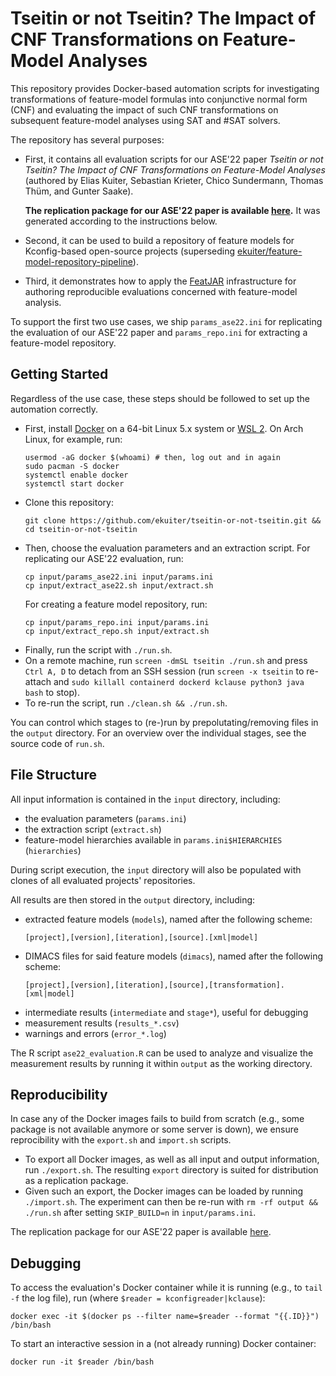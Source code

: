 # Tseitin or not Tseitin? The Impact of CNF Transformations on Feature-Model Analyses

This repository provides Docker-based automation scripts for investigating transformations of feature-model formulas into conjunctive normal form (CNF) and evaluating the impact of such CNF transformations on subsequent feature-model analyses using SAT and #SAT solvers.

The repository has several purposes:

* First, it contains all evaluation scripts for our ASE'22 paper *Tseitin or not Tseitin? The Impact of CNF Transformations on Feature-Model Analyses* (authored by Elias Kuiter, Sebastian Krieter, Chico Sundermann, Thomas Thüm, and Gunter Saake).
    
    **The replication package for our ASE'22 paper is available [here](https://cloud.ovgu.de/s/pLyGicS95Z98bzg).**
    It was generated according to the instructions below.
* Second, it can be used to build a repository of feature models for Kconfig-based open-source projects (superseding [ekuiter/feature-model-repository-pipeline](https://github.com/ekuiter/feature-model-repository-pipeline)).
* Third, it demonstrates how to apply the [FeatJAR](https://github.com/FeatJAR) infrastructure for authoring reproducible evaluations concerned with feature-model analysis.

To support the first two use cases, we ship `params_ase22.ini` for replicating the evaluation of our ASE'22 paper and `params_repo.ini` for extracting a feature-model repository.

## Getting Started

Regardless of the use case, these steps should be followed to set up the automation correctly.

* First, install [Docker](https://docs.docker.com/get-docker/) on a 64-bit Linux 5.x system or [WSL 2](https://docs.microsoft.com/de-de/windows/wsl/install).
    On Arch Linux, for example, run:
    ```
    usermod -aG docker $(whoami) # then, log out and in again
    sudo pacman -S docker
    systemctl enable docker
    systemctl start docker
    ```
* Clone this repository:
    ```
    git clone https://github.com/ekuiter/tseitin-or-not-tseitin.git && cd tseitin-or-not-tseitin
    ```
* Then, choose the evaluation parameters and an extraction script.
    For replicating our ASE'22 evaluation, run:
    ```
    cp input/params_ase22.ini input/params.ini
    cp input/extract_ase22.sh input/extract.sh
    ```
    For creating a feature model repository, run:
    ```
    cp input/params_repo.ini input/params.ini
    cp input/extract_repo.sh input/extract.sh
    ```
* Finally, run the script with `./run.sh`.
* On a remote machine, run `screen -dmSL tseitin ./run.sh` and press `Ctrl A, D` to detach from an SSH session (run `screen -x tseitin` to re-attach and `sudo killall containerd dockerd kclause python3 java bash` to stop).
* To re-run the script, run `./clean.sh && ./run.sh`.

You can control which stages to (re-)run by prepolutating/removing files in the `output` directory.
For an overview over the individual stages, see the source code of `run.sh`.

## File Structure

All input information is contained in the `input` directory, including:

* the evaluation parameters (`params.ini`)
* the extraction script (`extract.sh`)
* feature-model hierarchies available in `params.ini$HIERARCHIES` (`hierarchies`)

During script execution, the `input` directory will also be populated with clones of all evaluated projects' repositories.

All results are then stored in the `output` directory, including:

* extracted feature models (`models`), named after the following scheme:
    ```
    [project],[version],[iteration],[source].[xml|model]
    ```
* DIMACS files for said feature models (`dimacs`), named after the following scheme:
    ```
    [project],[version],[iteration],[source],[transformation].[xml|model]
    ```
* intermediate results (`intermediate` and `stage*`), useful for debugging
* measurement results (`results_*.csv`)
* warnings and errors (`error_*.log`)

The R script `ase22_evaluation.R` can be used to analyze and visualize the measurement results by running it within `output` as the working directory.

## Reproducibility

In case any of the Docker images fails to build from scratch (e.g., some package is not available anymore or some server is down), we ensure reprocibility with the `export.sh` and `import.sh` scripts.

* To export all Docker images, as well as all input and output information, run `./export.sh`.
    The resulting `export` directory is suited for distribution as a replication package.
* Given such an export, the Docker images can be loaded by running `./import.sh`.
    The experiment can then be re-run with `rm -rf output && ./run.sh` after setting `SKIP_BUILD=n` in `input/params.ini`.

The replication package for our ASE'22 paper is available [here](https://cloud.ovgu.de/s/pLyGicS95Z98bzg).

## Debugging

To access the evaluation's Docker container while it is running (e.g., to `tail -f` the log file), run (where `$reader = kconfigreader|kclause`):

```
docker exec -it $(docker ps --filter name=$reader --format "{{.ID}}") /bin/bash
```

To start an interactive session in a (not already running) Docker container:

```
docker run -it $reader /bin/bash
```